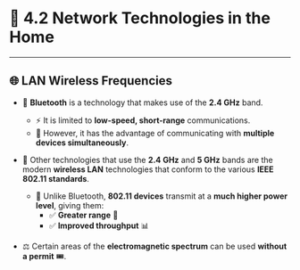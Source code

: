 # 📡 4.2 **Network Technologies in the Home**  

---

## 🌐 **LAN Wireless Frequencies**  

- 🔵 **Bluetooth** is a technology that makes use of the **2.4 GHz** band.  
  - ⚡ It is limited to **low-speed, short-range** communications.  
  - 🔄 However, it has the advantage of communicating with **multiple devices simultaneously**.  

- 📶 Other technologies that use the **2.4 GHz** and **5 GHz** bands are the modern **wireless LAN** technologies that conform to the various **IEEE 802.11 standards**.  
  - 🚀 Unlike Bluetooth, **802.11 devices** transmit at a **much higher power level**, giving them:  
    - ✅ **Greater range** 📏  
    - ✅ **Improved throughput** 📊  

- ⚖️ Certain areas of the **electromagnetic spectrum** can be used **without a permit** 🎟️.  
